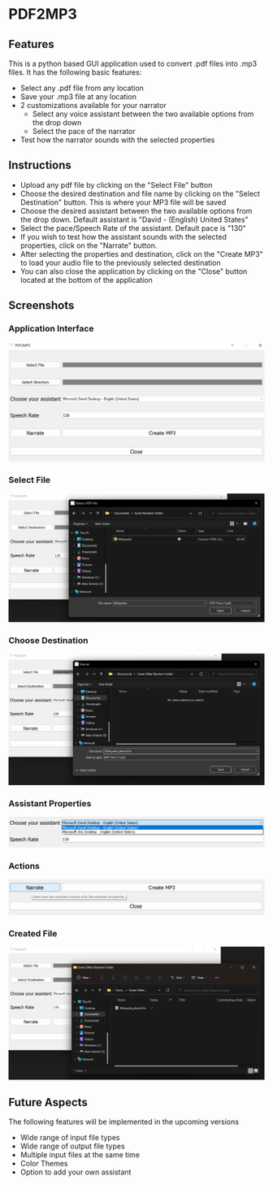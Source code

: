 # PDF2MP3

## Features

This is a python based GUI application used to convert .pdf files into .mp3 files. It has the following basic features:
- Select any .pdf file from any location
- Save your .mp3 file at any location
- 2 customizations available for your narrator
  - Select any voice assistant between the two available options from the drop down
  - Select the pace of the narrator
- Test how the narrator sounds with the selected properties


## Instructions

- Upload any pdf file by clicking on the "Select File" button
- Choose the desired destination and file name by clicking on the "Select Destination" button. This is where your MP3 file will be saved
- Choose the desired assistant between the two available options from the drop down. Default assistant is "David - (English) United States"
- Select the pace/Speech Rate of the assistant. Default pace is "130"
- If you wish to test how the assistant sounds with the selected properties, click on the "Narrate" button.
- After selecting the properties and destination, click on the "Create MP3" to load your audio file to the previously selected destination
- You can also close the application by clicking on the "Close" button located at the bottom of the application


## Screenshots

### Application Interface
![ApplicationInterface](https://github.com/SaiTeja-002/PDF2MP3/blob/main/ScreenShots/InitialGUI.png)

### Select File
![SelectFile](https://github.com/SaiTeja-002/PDF2MP3/blob/main/ScreenShots/FileInput.png)

### Choose Destination
![ChooseDestination](https://github.com/SaiTeja-002/PDF2MP3/blob/main/ScreenShots/SaveMP3.png)

### Assistant Properties
![AssistantProperties](https://github.com/SaiTeja-002/PDF2MP3/blob/main/ScreenShots/Assistant%20Properties.png)

### Actions
![Actions](https://github.com/SaiTeja-002/PDF2MP3/blob/main/ScreenShots/Buttons.png)

### Created File
![CreatedFile](https://github.com/SaiTeja-002/PDF2MP3/blob/main/ScreenShots/CreatedMP3.png)

## Future Aspects

The following features will be implemented in the upcoming versions
- Wide range of input file types
- Wide range of output file types
- Multiple input files at the same time
- Color Themes
- Option to add your own assistant
